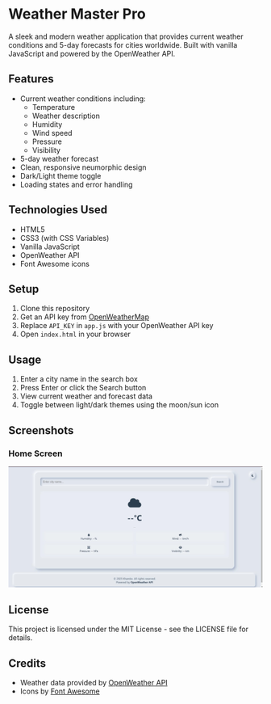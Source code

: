 
# Weather Master Pro

A sleek and modern weather application that provides current weather conditions and 5-day forecasts for cities worldwide. Built with vanilla JavaScript and powered by the OpenWeather API.

## Features

- Current weather conditions including:
  - Temperature
  - Weather description
  - Humidity
  - Wind speed
  - Pressure 
  - Visibility
- 5-day weather forecast
- Clean, responsive neumorphic design
- Dark/Light theme toggle
- Loading states and error handling

## Technologies Used

- HTML5
- CSS3 (with CSS Variables)
- Vanilla JavaScript
- OpenWeather API
- Font Awesome icons

## Setup

1. Clone this repository
2. Get an API key from [OpenWeatherMap](https://openweathermap.org/api)
3. Replace `API_KEY` in `app.js` with your OpenWeather API key
4. Open `index.html` in your browser

## Usage

1. Enter a city name in the search box
2. Press Enter or click the Search button
3. View current weather and forecast data
4. Toggle between light/dark themes using the moon/sun icon

## Screenshots

### Home Screen
![Home Screen](img/image.jpg)

## License

This project is licensed under the MIT License - see the LICENSE file for details.

## Credits

- Weather data provided by [OpenWeather API](https://openweathermap.org/)
- Icons by [Font Awesome](https://fontawesome.com/)